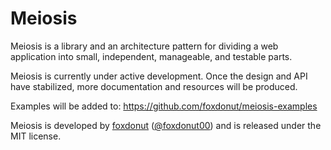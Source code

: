 # Meiosis

Meiosis is a library and an architecture pattern for dividing a web application into small,
independent, manageable, and testable parts.

Meiosis is currently under active development. Once the design and API have stabilized, more
documentation and resources will be produced.

Examples will be added to: https://github.com/foxdonut/meiosis-examples

Meiosis is developed by [foxdonut](https://github.com/foxdonut)
([@foxdonut00](http://twitter.com/foxdonut00)) and is released under the MIT license.
